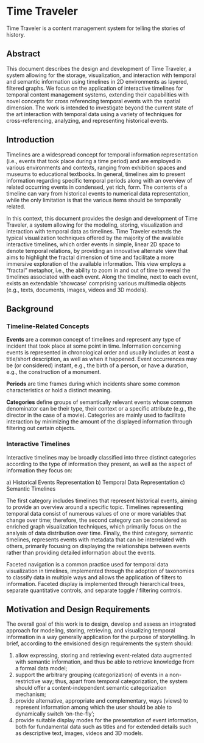 # Time Traveler

Time Traveler is a content management system for telling the stories of history.

## Abstract

This document describes the design and development of Time Traveler, a system allowing for the storage, visualization, and interaction with temporal and semantic information using timelines in 2D environments as layered, filtered graphs. We focus on the application of interactive timelines for temporal content management systems, extending their capabilities with novel concepts for cross referencing temporal events with the spatial dimension. The work is intended to investigate beyond the current state of the art interaction with temporal data using a variety of techniques for cross-referencing, analyzing, and representing historical events.

## Introduction

Timelines are a widespread concept for temporal information representation (i.e., events that took place during a time period) and are employed in various environments and contexts, ranging from exhibition spaces and museums to educational textbooks. In general, timelines aim to present information regarding specific temporal periods along with an overview of related occurring events in condensed, yet rich, form. The contents of a timeline can vary from historical events to numerical data representation, while the only limitation is that the various items should be temporally related.

In this context, this document provides the design and development of Time Traveler, a system allowing for the modeling, storing, visualization and interaction with temporal data as timelines. Time Traveler extends the typical visualization techniques offered by the majority of the available interactive timelines, which order events in simple, linear 2D space to denote temporal relations, by providing an innovative alternate view that aims to highlight the fractal dimension of time and facilitate a more immersive exploration of the available information. This view employs a “fractal” metaphor, i.e., the ability to zoom in and out of time to reveal the timelines associated with each event. Along the timeline, next to each event, exists an extendable ‘showcase’ comprising various multimedia objects (e.g., texts, documents, images, videos and 3D models).

## Background

### Timeline-Related Concepts

**Events** are a common concept of timelines and represent any type of incident that took place at some point in time. Information concerning events is represented in chronological order and usually includes at least a title/short description, as well as when it happened. Event occurrences may be (or considered) instant, e.g., the birth of a person, or have a duration, e.g., the construction of a monument.

**Periods** are time frames during which incidents share some common characteristics or hold a distinct meaning.

**Categories** define groups of semantically relevant events whose common denominator can be their type, their context or a specific attribute (e.g., the director in the case of a movie). Categories are mainly used to facilitate interaction by minimizing the amount of the displayed information through filtering out certain objects.

### Interactive Timelines

Interactive timelines may be broadly classified into three distinct categories according to the type of information they present, as well as the aspect of information they focus on:

a) Historical Events Representation
b) Temporal Data Representation
c) Semantic Timelines

The first category includes timelines that represent historical events, aiming to provide an overview around a specific topic. Timelines representing temporal data consist of numerous values of one or more variables that change over time; therefore, the second category can be considered as enriched graph visualization techniques, which primarily focus on the analysis of data distribution over time. Finally, the third category, semantic timelines, represents events with metadata that can be interrelated with others, primarily focusing on displaying the relationships between events rather than providing detailed information about the events.

Faceted navigation is a common practice used for temporal data visualization in timelines, implemented through the adoption of taxonomies to classify data in multiple ways and allows the application of filters to information. Faceted display is implemented through hierarchical trees, separate quantitative controls, and separate toggle / filtering controls.

## Motivation and Design Requirements

The overall goal of this work is to design, develop and assess an integrated approach for modeling, storing, retrieving, and visualizing temporal information in a way generally application for the purpose of storytelling. In brief, according to the envisioned design requirements the system should:

1. allow expressing, storing and retrieving event-related data augmented with semantic information, and thus be able to retrieve knowledge from a formal data model;
2. support the arbitrary grouping (categorization) of events in a non-restrictive way; thus, apart from temporal categorization, the system should offer a content-independent semantic categorization mechanism;
3. provide alternative, appropriate and complementary, ways (views) to represent information among which the user should be able to dynamically switch ‘on-the-fly’;
4. provide suitable display modes for the presentation of event information, both for fundamental data such as titles and for extended details such as descriptive text, images, videos and 3D models.
